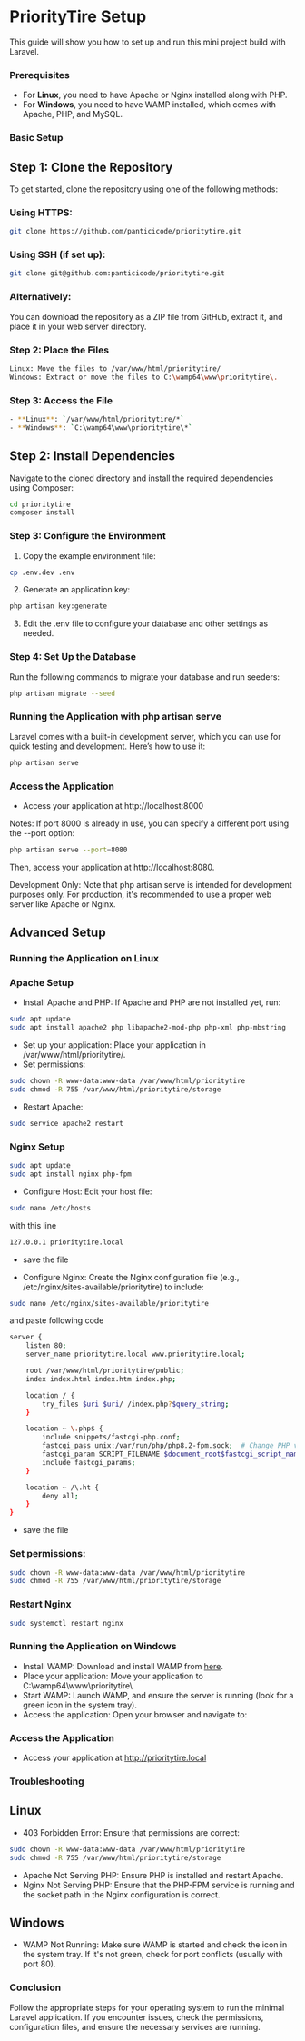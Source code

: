# PriorityTire Setup

This guide will show you how to set up and run this mini project build with Laravel.

### Prerequisites

- For **Linux**, you need to have Apache or Nginx installed along with PHP.
- For **Windows**, you need to have WAMP installed, which comes with Apache, PHP, and MySQL.


### Basic Setup

## Step 1: Clone the Repository

To get started, clone the repository using one of the following methods:

### Using HTTPS:
```bash
git clone https://github.com/panticicode/prioritytire.git
```

### Using SSH (if set up):

```bash 
git clone git@github.com:panticicode/prioritytire.git
```

### Alternatively:

You can download the repository as a ZIP file from GitHub, extract it, and place it in your web server directory.

### Step 2: Place the Files

```bash
Linux: Move the files to /var/www/html/prioritytire/
Windows: Extract or move the files to C:\wamp64\www\prioritytire\.
```

### Step 3: Access the File

```bash 
- **Linux**: `/var/www/html/prioritytire/*`
- **Windows**: `C:\wamp64\www\prioritytire\*`
```

## Step 2: Install Dependencies

Navigate to the cloned directory and install the required dependencies using Composer:

```bash
cd prioritytire
composer install
```
### Step 3: Configure the Environment

1. Copy the example environment file:

```bash
cp .env.dev .env
```

2. Generate an application key:
```bash
php artisan key:generate
```

3. Edit the .env file to configure your database and other settings as needed. 

### Step 4: Set Up the Database

Run the following commands to migrate your database and run seeders:

```bash
php artisan migrate --seed
```

### Running the Application with php artisan serve

Laravel comes with a built-in development server, which you can use for quick testing and development. Here’s how to use it:

```bash
php artisan serve
```

### Access the Application

- Access your application at http://localhost:8000

Notes: If port 8000 is already in use, you can specify a different port using the --port option:

```bash
php artisan serve --port=8080
```

Then, access your application at http://localhost:8080.

Development Only: Note that php artisan serve is intended for development purposes only. For production, it's recommended to use a proper web server like Apache or Nginx.


## Advanced Setup

### Running the Application on Linux

### Apache Setup

- Install Apache and PHP: If Apache and PHP are not installed yet, run:

```bash
sudo apt update
sudo apt install apache2 php libapache2-mod-php php-xml php-mbstring
```

- Set up your application: Place your application in /var/www/html/prioritytire/.
- Set permissions:

```bash
sudo chown -R www-data:www-data /var/www/html/prioritytire
sudo chmod -R 755 /var/www/html/prioritytire/storage
```
- Restart Apache:

```bash
sudo service apache2 restart
```

### Nginx Setup

```bash
sudo apt update
sudo apt install nginx php-fpm
```

- Configure Host: Edit your host file:

```bash
sudo nano /etc/hosts
```
with this line

```bash
127.0.0.1 prioritytire.local
```

- save the file

- Configure Nginx: Create the Nginx configuration file (e.g., /etc/nginx/sites-available/prioritytire) to include:

```bash
sudo nano /etc/nginx/sites-available/prioritytire
```

and paste following code 

```bash
server {
    listen 80;
    server_name prioritytire.local www.prioritytire.local;

    root /var/www/html/prioritytire/public;
    index index.html index.htm index.php;

    location / {
        try_files $uri $uri/ /index.php?$query_string;
    }

    location ~ \.php$ {
        include snippets/fastcgi-php.conf;
        fastcgi_pass unix:/var/run/php/php8.2-fpm.sock;  # Change PHP version if necessary
        fastcgi_param SCRIPT_FILENAME $document_root$fastcgi_script_name;
        include fastcgi_params;
    }

    location ~ /\.ht {
        deny all;
    }
}
```

- save the file

### Set permissions:

```bash
sudo chown -R www-data:www-data /var/www/html/prioritytire
sudo chmod -R 755 /var/www/html/prioritytire/storage
```

### Restart Nginx

```bash
sudo systemctl restart nginx
```

### Running the Application on Windows

- Install WAMP: Download and install WAMP from [here](https://sourceforge.net/projects/wampserver).
- Place your application: Move your application to C:\wamp64\www\prioritytire\
- Start WAMP: Launch WAMP, and ensure the server is running (look for a green icon in the system tray).
- Access the application: Open your browser and navigate to:


### Access the Application

- Access your application at http://prioritytire.local

### Troubleshooting

## Linux

- 403 Forbidden Error: Ensure that permissions are correct:

```bash
sudo chown -R www-data:www-data /var/www/html/prioritytire
sudo chmod -R 755 /var/www/html/prioritytire/storage
```

- Apache Not Serving PHP: Ensure PHP is installed and restart Apache.
- Nginx Not Serving PHP: Ensure that the PHP-FPM service is running and the socket path in the Nginx configuration is correct.

## Windows

- WAMP Not Running: Make sure WAMP is started and check the icon in the system tray. If it's not green, check for port conflicts (usually with port 80).

### Conclusion

Follow the appropriate steps for your operating system to run the minimal Laravel application. If you encounter issues, check the permissions, configuration files, and ensure the necessary services are running.
